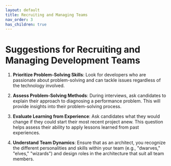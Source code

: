 ```yaml
---
layout: default
title: Recruiting and Managing Teams
nav_order: 3
has_children: true
---
```

# Suggestions for Recruiting and Managing Development Teams

1. **Prioritize Problem-Solving Skills**: Look for developers who are passionate about problem-solving and can tackle issues regardless of the technology involved.

2. **Assess Problem-Solving Methods**: During interviews, ask candidates to explain their approach to diagnosing a performance problem. This will provide insights into their problem-solving process.

3. **Evaluate Learning from Experience**: Ask candidates what they would change if they could start their most recent project anew. This question helps assess their ability to apply lessons learned from past experiences.

4. **Understand Team Dynamics**: Ensure that as an architect, you recognize the different personalities and skills within your team (e.g., "dwarves," "elves," "wizards") and design roles in the architecture that suit all team members.